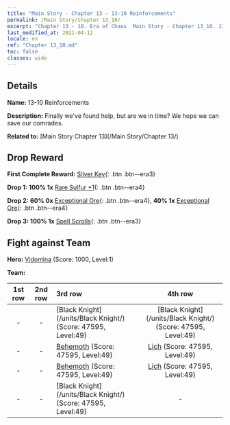 ```yaml
---
title: "Main Story - Chapter 13 - 13-10 Reinforcements"
permalink: /Main Story/Chapter 13_10/
excerpt: "Chapter 13 - 10. Era of Chaos  Main Story - Chapter 13_10. 13-10 Reinforcements"
last_modified_at: 2021-04-12
locale: en
ref: "Chapter 13_10.md"
toc: false
classes: wide
---
```


## Details

 **Name:** 13-10 Reinforcements

 **Description:** Finally we've found help, but are we in time? We hope we can save our comrades.

 **Related to:** [Main Story Chapter 13](/Main Story/Chapter 13/)

## Drop Reward

 **First Complete Reward:** [Silver Key](/Items/con_693/){: .btn .btn--era3}

 **Drop 1:** **100% 1x** [Rare Sulfur +1](/Items/mat_43/){: .btn .btn--era4}

 **Drop 2:** **60% 0x** [Exceptional Ore](/Items/mat_33/){: .btn .btn--era4}, **40% 1x** [Exceptional Ore](/Items/mat_33/){: .btn .btn--era4}

 **Drop 3:** **100% 1x** [Spell Scrolls](/Items/con_694/){: .btn .btn--era3}


## Fight against Team
 **Hero:** [Vidomina](/heroes/Vidomina/) (Score: 1000, Level:1)

 **Team:**


  | 1st row | 2nd row | 3rd row | 4th row |
  |:----:|:----:|:----|:----:|
  | - | - | [Black Knight](/units/Black Knight/) (Score: 47595, Level:49)  | [Black Knight](/units/Black Knight/) (Score: 47595, Level:49)  |
  | - | - | [Behemoth](/units/Behemoth/) (Score: 47595, Level:49)  | [Lich](/units/Lich/) (Score: 47595, Level:49)  |
  | - | - | [Behemoth](/units/Behemoth/) (Score: 47595, Level:49)  | [Lich](/units/Lich/) (Score: 47595, Level:49)  |
  | - | - | [Black Knight](/units/Black Knight/) (Score: 47595, Level:49)  | - |


